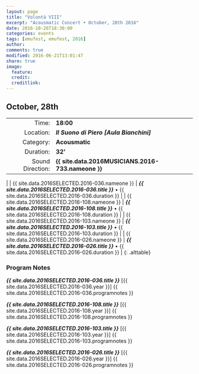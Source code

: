 ```yaml
---
layout: page
title: "Volontà VIII"
excerpt: "Acousmatic Concert • October, 28th 2016"
date: 2016-10-26T18:30:00
categories: events
tags: [emufest, emufest, 2016]
author:
comments: true
modified: 2016-06-21T13:01:47
share: true
image:
  feature:
  credit:
  creditlink:
---
```


## October, 28th

|  |  |
|------------:|:------------|
| Time: | **18:00** |
| Location: | ***Il Suono di Piero [Aula Bianchini]*** |
| Category: | **Acousmatic** |
| Duration: | **32'** |
| Sound Direction: | **{{ site.data.2016MUSICIANS.2016-733.nameone }}** |
|
| {{ site.data.2016SELECTED.2016-036.nameone }} | ***{{ site.data.2016SELECTED.2016-036.title }}*** • {{ site.data.2016SELECTED.2016-036.duration }} |
| {{ site.data.2016SELECTED.2016-108.nameone }} | ***{{ site.data.2016SELECTED.2016-108.title }}*** • {{ site.data.2016SELECTED.2016-108.duration }} |
| {{ site.data.2016SELECTED.2016-103.nameone }} | ***{{ site.data.2016SELECTED.2016-103.title }}*** • {{ site.data.2016SELECTED.2016-103.duration }} |
| {{ site.data.2016SELECTED.2016-026.nameone }} | ***{{ site.data.2016SELECTED.2016-026.title }}*** • {{ site.data.2016SELECTED.2016-026.duration }} |
{: .alttable}

### Program Notes

***{{ site.data.2016SELECTED.2016-036.title }}*** [{{ site.data.2016SELECTED.2016-036.year }}] {{ site.data.2016SELECTED.2016-036.programnotes }}

***{{ site.data.2016SELECTED.2016-108.title }}*** [{{ site.data.2016SELECTED.2016-108.year }}] {{ site.data.2016SELECTED.2016-108.programnotes }}

***{{ site.data.2016SELECTED.2016-103.title }}*** [{{ site.data.2016SELECTED.2016-103.year }}] {{ site.data.2016SELECTED.2016-103.programnotes }}

***{{ site.data.2016SELECTED.2016-026.title }}*** [{{ site.data.2016SELECTED.2016-026.year }}] {{ site.data.2016SELECTED.2016-026.programnotes }}
